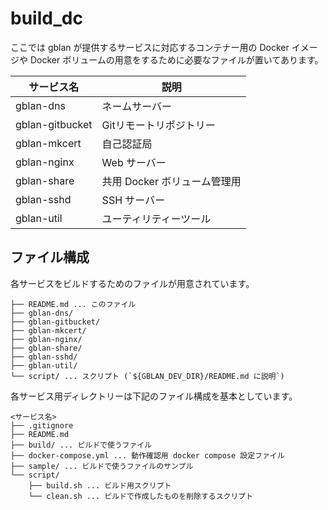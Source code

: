 # build_dc

ここでは gblan が提供するサービスに対応するコンテナー用の Docker イメージや Docker ボリュームの用意をするために必要なファイルが置いてあります。

|サービス名|説明|
|----|----|
|gblan-dns|ネームサーバー|
|gblan-gitbucket|Gitリモートリポジトリー|
|gblan-mkcert|自己認証局|
|gblan-nginx|Web サーバー|
|gblan-share|共用 Docker ボリューム管理用|
|gblan-sshd|SSH サーバー|
|gblan-util|ユーティリティーツール|

## ファイル構成

各サービスをビルドするためのファイルが用意されています。

```text
├── README.md ... このファイル
├── gblan-dns/
├── gblan-gitbucket/
├── gblan-mkcert/
├── gblan-nginx/
├── gblan-share/
├── gblan-sshd/
├── gblan-util/
└── script/ ... スクリプト (`${GBLAN_DEV_DIR}/README.md に説明`)
```

各サービス用ディレクトリーは下記のファイル構成を基本としています。

```text
<サービス名>
├── .gitignore
├── README.md
├── build/ ... ビルドで使うファイル
├── docker-compose.yml ... 動作確認用 docker compose 設定ファイル
├── sample/ ... ビルドで使うファイルのサンプル
└── script/
    ├── build.sh ... ビルド用スクリプト
    └── clean.sh ... ビルドで作成したものを削除するスクリプト
```
